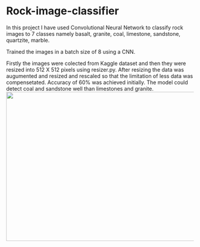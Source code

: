 # Rock-image-classifier
In this project I have used Convolutional Neural Network to classify rock images to 7 classes namely basalt, granite, coal, limestone, sandstone, quartzite, marble.

Trained the images in a batch size of 8 using a CNN.

Firstly the images were colected from Kaggle dataset and then they were resized into 512 X 512 pixels using resizer.py.
After resizing the data was augumented and resized and rescaled so that the limitation of less data was compensetated.
Accuracy of 60% was achieved initially. The model could detect coal and sandstone well than limestones and granite.
<img src="https://user-images.githubusercontent.com/68499851/187088998-35613ec9-8eaa-43df-aa1a-4789d5faeda1.png" data-canonical-src="https://user-images.githubusercontent.com/68499851/187088998-35613ec9-8eaa-43df-aa1a-4789d5faeda1.png" width="800" height="400" />
